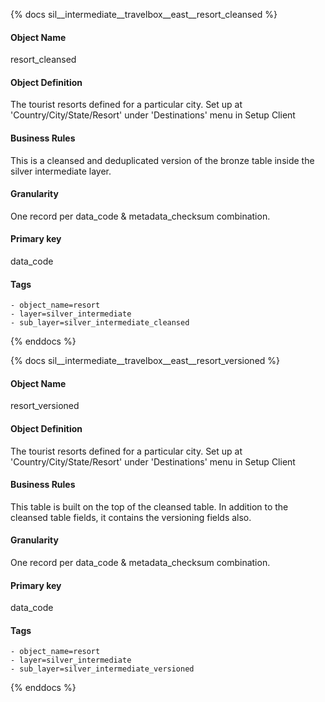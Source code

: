 {% docs sil__intermediate__travelbox__east__resort_cleansed %}

#### Object Name
resort_cleansed

#### Object Definition
The tourist resorts defined for a particular city. Set up at &#39;Country/City/State/Resort&#39; under &#39;Destinations&#39; menu in Setup Client

#### Business Rules
This is a cleansed and deduplicated version of the bronze table inside the silver intermediate layer.

#### Granularity
One record per data_code & metadata_checksum combination.

#### Primary key
data_code

#### Tags
    - object_name=resort
    - layer=silver_intermediate
    - sub_layer=silver_intermediate_cleansed

{% enddocs %}

{% docs sil__intermediate__travelbox__east__resort_versioned %}

#### Object Name
resort_versioned

#### Object Definition
The tourist resorts defined for a particular city. Set up at &#39;Country/City/State/Resort&#39; under &#39;Destinations&#39; menu in Setup Client

#### Business Rules
This table is built on the top of the cleansed table. In addition to the cleansed table fields, it contains the versioning fields also.

#### Granularity
One record per data_code & metadata_checksum combination.

#### Primary key
data_code

#### Tags
    - object_name=resort
    - layer=silver_intermediate
    - sub_layer=silver_intermediate_versioned

{% enddocs %}